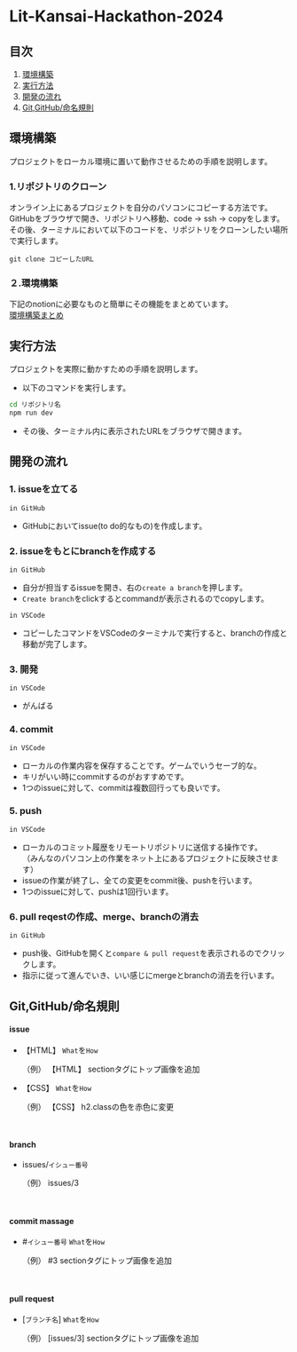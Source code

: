 # Lit-Kansai-Hackathon-2024

## 目次

1. [環境構築](#環境構築)
2. [実行方法](#実行方法)
3. [開発の流れ](#開発の流れ)
4. [Git,GitHub/命名規則](#Git,GitHub/命名規則)

## 環境構築

プロジェクトをローカル環境に置いて動作させるための手順を説明します。  
### 1.リポジトリのクローン
オンライン上にあるプロジェクトを自分のパソコンにコピーする方法です。
GitHubをブラウザで開き、リポジトリへ移動、code -> ssh -> copyをします。  
その後、ターミナルにおいて以下のコードを、リポジトリをクローンしたい場所で実行します。  
```ターミナル
git clone コピーしたURL
```

### ２.環境構築
下記のnotionに必要なものと簡単にその機能をまとめています。  
[環境構築まとめ](https://www.notion.so/ToDoList-dd780ddfd2ee4948a6c6950eaae9a4e6?pvs=4)

## 実行方法

プロジェクトを実際に動かすための手順を説明します。
- 以下のコマンドを実行します。

```bash
cd リポジトリ名
npm run dev
```

- その後、ターミナル内に表示されたURLをブラウザで開きます。

## 開発の流れ
### 1. issueを立てる
`in GitHub`
- GitHubにおいてissue(to do的なもの)を作成します。

### 2. issueをもとにbranchを作成する

`in GitHub`
- 自分が担当するissueを開き、右の`create a branch`を押します。
- `Create branch`をclickするとcommandが表示されるのでcopyします。

`in VSCode`  
- コピーしたコマンドをVSCodeのターミナルで実行すると、branchの作成と移動が完了します。


### 3. 開発
`in VSCode`
- がんばる

### 4. commit
`in VSCode`
- ローカルの作業内容を保存することです。ゲームでいうセーブ的な。
- キリがいい時にcommitするのがおすすめです。
- 1つのissueに対して、commitは複数回行っても良いです。

### 5. push
`in VSCode`
- ローカルのコミット履歴をリモートリポジトリに送信する操作です。  
（みんなのパソコン上の作業をネット上にあるプロジェクトに反映させます）
- issueの作業が終了し、全ての変更をcommit後、pushを行います。
- 1つのissueに対して、pushは1回行います。

### 6. pull reqestの作成、merge、branchの消去
`in GitHub`
- push後、GitHubを開くと`compare & pull request`を表示されるのでクリックします。
- 指示に従って進んでいき、いい感じにmergeとbranchの消去を行います。

## Git,GitHub/命名規則
#### issue

- 【HTML】 `What`を`How`<br>

  （例）  【HTML】 sectionタグにトップ画像を追加

- 【CSS】 `What`を`How`<br>

  （例）  【CSS】 h2.classの色を赤色に変更

<br />

#### branch

- issues/`イシュー番号`<br>

  （例）  issues/3

<br />

#### commit massage

- #`イシュー番号` `What`を`How`<br>

  （例）  #3 sectionタグにトップ画像を追加

<br />

#### pull request

- [`ブランチ名`] `What`を`How`<br>

  （例）  [issues/3] sectionタグにトップ画像を追加

<br />
